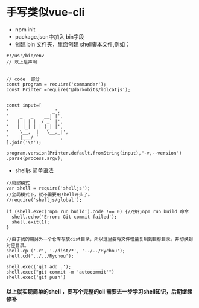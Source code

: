 # 手写类似vue-cli

- npm init
- package.json中加入 bin字段
- 创建 bin 文件夹，里面创建 shell脚本文件,例如：
```
#!/usr/bin/env
// 以上是声明


// code  部分
const program = require('commander');
const Printer =require('@darkobits/lolcatjs');
 

const input=[
'                _',
'    _   _    __| |',
'   | | | |  / _` |',
'   | |_| | | (_| |',
'    \__,  |   \__,_|',
'    |___/ '        ,
].join('\n');

program.version(Printer.default.fromString(input),"-v,--version")
.parse(process.argv);

```
- shelljs 简单语法
```
//局部模式
var shell = require('shelljs');
//全局模式下，就不需要用shell开头了。
//require('shelljs/global');

if (shell.exec('npm run build').code !== 0) {//执行npm run build 命令
  shell.echo('Error: Git commit failed');
  shell.exit(1);
}

//由于我的用另外一个仓库存放dist目录，所以这里要将文件增量复制到目标目录。并切换到对应目录。
shell.cp ('-r', './dist/*', '../../Rychou');
shell.cd('../../Rychou');

shell.exec('git add .');
shell.exec("git commit -m 'autocommit'")
shell.exec('git push')

```

#### 以上就实现简单的shell ，要写个完整的cli 需要进一步学习shell知识，后期继续修补